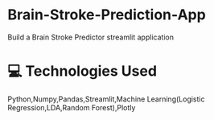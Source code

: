 # Brain-Stroke-Prediction-App
Build a Brain Stroke Predictor streamlit application

# 💻 Technologies Used
Python,Numpy,Pandas,Streamlit,Machine Learning(Logistic Regression,LDA,Random Forest),Plotly
